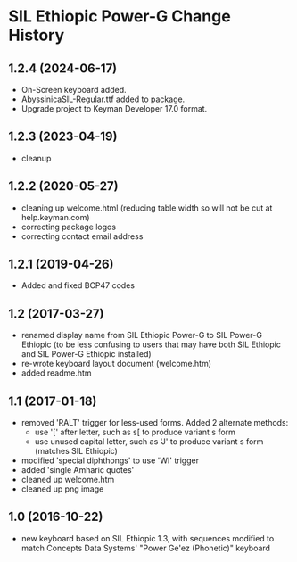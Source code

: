 SIL Ethiopic Power-G Change History
===================================

1.2.4 (2024-06-17)
-------------------
* On-Screen keyboard added.
* AbyssinicaSIL-Regular.ttf added to package.
* Upgrade project to Keyman Developer 17.0 format.

1.2.3 (2023-04-19)
------------------
* cleanup

1.2.2 (2020-05-27)
------------------
* cleaning up welcome.html (reducing table width so will not be cut at help.keyman.com)
* correcting package logos
* correcting contact email address

1.2.1 (2019-04-26)
-----------------
* Added and fixed BCP47 codes

1.2 (2017-03-27)
----------------

* renamed display name from SIL Ethiopic Power-G to SIL Power-G Ethiopic (to be less confusing to users that may have both SIL Ethiopic and SIL Power-G Ethiopic installed)
* re-wrote keyboard layout document (welcome.htm)
* added readme.htm

1.1 (2017-01-18)
----------------

* removed 'RALT' trigger for less-used forms.  Added 2 alternate methods:
    * use '[' after letter, such as s[ to produce variant s form
    * use unused capital letter, such as 'J' to produce variant s form (matches SIL Ethiopic)
* modified 'special diphthongs' to use 'WI' trigger
* added 'single Amharic quotes'
* cleaned up welcome.htm
* cleaned up png image

1.0 (2016-10-22)
----------------

* new keyboard based on SIL Ethiopic 1.3, with sequences modified to match Concepts Data Systems' "Power Ge'ez (Phonetic)" keyboard
